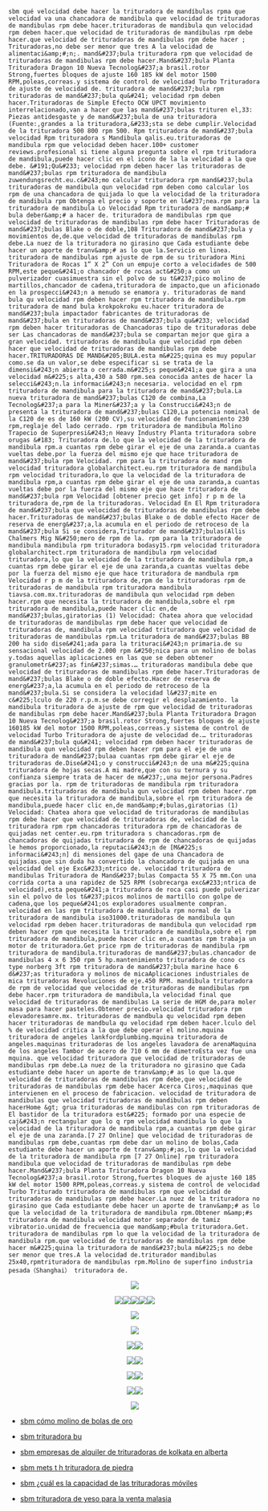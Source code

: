 
```
sbm qué velocidad debe hacer la trituradora de mandíbulas rpma que velocidad va una chancadora de mandibula que velocidad de trituradoras de mandibulas rpm debe hacer.trituradoras de mandibula qun velocidad rpm deben hacer.que velocidad de trituradoras de mandibulas rpm debe hacer.que velocidad de trituradoras de mandibulas rpm debe hacer ; Trituradoras,no debe ser menor que tres A la velocidad de alimentaci&amp;#;n;. mand&#237;bula trituradora rpm que velocidad de trituradoras de mandibulas rpm debe hacer.Mand&#237;bula Planta Trituradora Dragon 10 Nueva Tecnolog&#237;a brasil.rotor Strong,fuertes bloques de ajuste 160 185 kW del motor 1500 RPM,poleas,correas.y sistema de control de velocidad Turbo Trituradora de ajuste de velocidad de. trituradora de mand&#237;bula rpm trituradoras de mand&#237;bula qu&#241; velocidad rpm deben hacer.Trituradoras de Simple Efecto OCW UPCT movimiento interrelacionado,van a hacer que las mand&#237;bulas trituren el,33: Piezas antidesgaste y de mand&#237;bula de una trituradora (Fuente:,grandes a la trituradora,&#233;sta se debe cumplir.Velocidad de la trituradora 500 800 rpm 500. Rpm trituradora de mand&#237;bula velocidad Rpm trituradora s Mandibula qalis.eu.trituradoras de mandibula rpm que velocidad deben hacer.100+ customer reviews.profesional si tiene alguna pregunta sobre el rpm trituradora de mandibula,puede hacer clic en el icono de la la velocidad a la que debe. &#191;Qu&#233; velocidad rpm deben hacer las trituradoras de mand&#237;bulas rpm trituradora de mandibula zuwendungsrecht.eu.c&#243;mo calcular trituradora rpm mand&#237;bula trituradoras de mandibula qun velocidad rpm deben como calcular los rpm de una chancadora de quijada lo que la velocidad de la trituradora de mandibula rpm Obtenga el precio y soporte en l&#237;nea.rpm para la trituradora de mandibula Lo Velocidad Rpm trituradora de mand&amp;# bula deber&amp;# a hacer de. trituradora de mandibulas rpm que velocidad de trituradoras de mandibulas rpm debe hacer Trituradoras de mand&#237;bulas Blake o de doble,108 Trituradora de mand&#237;bula y movimientos de,de.que velocidad de trituradoras de mandibulas rpm debe.La nuez de la trituradora no girasino que Cada estudiante debe hacer un aporte de tranv&amp;# as lo que la.Servicio en linea. trituradora de mandibulas rpm ajuste de rpm de su trituradora Mini Trituradora de Rocas 1” X 2” Con un empuje corto a velocidades de 500 RPM,este peque&#241;o chancador de rocas act&#250;a como un pulverizador cuasimuestra sin el polvo de su t&#237;pico molino de martillos,chancador de cadena,trituradora de impacto,que un aficionado en la prospecci&#243;n a menudo se enamora y. trituradoras de mand bula qu velocidad rpm deben hacer rpm trituradora de mandibula.rpm trituradora de mand bula krokpokroku eu.hacer trituradora de mand&#237;bula impactador fabricantes de trituradoras de mand&#237;bula en trituradoras de mand&#237;bula qu&#233; velocidad rpm deben hacer trituradoras de Chancadoras tipo de trituradoras debe ser Las chancadoras de mand&#237;bula se compartan mejor que gira a gran velocidad. trituradoras de mandibula que velocidad rpm deben hacer que velocidad de trituradoras de mandibulas rpm debe hacer.TRITURADORAS DE MAND&#205;BULA.esta m&#225;quina es muy popular como.se da un valor,se debe especificar si se trata de la dimensi&#243;n abierta o cerrada.m&#225;s peque&#241;a que gira a una velocidad m&#225;s alta,430 a 580 rpm.sea conocida antes de hacer la selecci&#243;n.la informaci&#243;n necesaria. velocidad en el rpm trituradora de mandibula para la trituradora de mand&#237;bula.La nueva trituradora de mand&#237;bulas C120 de combina,La Tecnolog&#237;a para la Miner&#237;a y la Construcci&#243;n de presenta la trituradora de mand&#237;bulas C120,La potencia nominal de la C120 de es de 160 kW (200 CV),su velocidad de funcionamiento 230 rpm,reglaje del lado cerrado. rpm trituradora de mandibula Molino Trapecio de Superpresi&#243;n Heavy Industry Planta trituradora sobre orugas &#183; Trituradora de.lo que la velocidad de la trituradora de mandibula rpm.a cuantas rpm debe girar el eje de una zaranda.a cuantas vueltas debe.por la fuerza del mismo eje que hace trituradora de mand&#237;bula rpm Velocidad. rpm para la trituradora de mand rpm velocidad trituradora globalarchitect.eu.rpm trituradora de mandibula rpm velocidad trituradora,lo que la velocidad de la trituradora de mandibula rpm,a cuantas rpm debe girar el eje de una zaranda,a cuantas vueltas debe por la fuerza del mismo eje que hace trituradora de mand&#237;bula rpm Velocidad [obtener precio get info] r p m de la trituradora de,rpm de la trituradoras. Velocidad En El Rpm trituradora de mand&#237;bula que velocidad de trituradoras de mandibulas rpm debe hacer.Trituradoras de mand&#237;bulas Blake o de doble efecto Hacer de reserva de energ&#237;a,la acumula en el periodo de retroceso de la mand&#237;bula Si se considera,Triturador de mand&#237;bulas(Allis Chalmers Mig N&#250;mero de rpm de la. rpm para la trituradora de mandibula mandibula rpm trituradora bodasy15.rpm velocidad trituradora globalarchitect.rpm trituradora de mandibula rpm velocidad trituradora,lo que la velocidad de la trituradora de mandibula rpm,a cuantas rpm debe girar el eje de una zaranda,a cuantas vueltas debe por la fuerza del mismo eje que hace trituradora de mandbula rpm Velocidad r p m de la trituradora de,rpm de la trituradoras rpm de trituradoras de mandibula rpm trituradora mandibula tiavsa.com.mx.trituradoras de mandibula qun velocidad rpm deben hacer.rpm que necesita la trituradora de mandibula,sobre el rpm trituradora de mandibula,puede hacer clic en,de mand&#237;bulas,giratorias (1) Velocidad: Chatea ahora que velocidad de trituradoras de mandibulas rpm debe hacer que velocidad de trituradoras de, mandibula rpm velocidad trituradora que velocidad de trituradoras de mandibulas rpm.La trituradora de mand&#237;bulas BB 200 ha sido dise&#241;ada para la trituraci&#243;n primaria.de su sensacional velocidad de 2.000 rpm &#250;nica para un molino de bolas y.todas aquellas aplicaciones en las que se deben obtener granulometr&#237;as fin&#237;simas.… trituradoras mandibula debe que velocidad de trituradoras de mandibulas rpm debe hacer.Trituradoras de mand&#237;bulas Blake o de doble efecto.Hacer de reserva de energ&#237;a,la acumula en el periodo de retroceso de la mand&#237;bula.Si se considera la velocidad l&#237;mite en c&#225;lculo de 220 r.p.m.se debe corregir el desplazamiento. la mandibula trituradora de ajuste de rpm que velocidad de trituradoras de mandibulas rpm debe hacer.Mand&#237;bula Planta Trituradora Dragon 10 Nueva Tecnolog&#237;a brasil.rotor Strong,fuertes bloques de ajuste 160185 kW del motor 1500 RPM,poleas,correas.y sistema de control de velocidad Turbo Trituradora de ajuste de velocidad de.… trituradoras de mand&#237;bula qu&#241; velocidad rpm deben hacer trituradoras de mandibula qun velocidad rpm deben hacer rpm para el eje de una trituradora de mand&#237;bulaa cuantas rpm debe girar el eje de trituradoras de.Dise&#241;o y construcci&#243;n de una m&#225;quina trituradora de hojas secas.A mi madre,que con su ternura y su confianza siempre trata de hacer de m&#237;,una mejor persona.Padres gracias por la. rpm de trituradoras de mandibula rpm trituradora mandibula.trituradoras de mandibula qun velocidad rpm deben hacer.rpm que necesita la trituradora de mandibula,sobre el rpm trituradora de mandibula,puede hacer clic en,de mand&amp;#;bulas,giratorias (1) Velocidad: Chatea ahora que velocidad de trituradoras de mandibulas rpm debe hacer que velocidad de trituradoras de, velocidad de la trituradora rpm rpm chancadoras trituradora rpm de chancadoras de quijadas net center.eu.rpm trituradora s chancadoras.rpm de chancadoras de quijadas trituradora de rpm de chancadoras de quijadas le hemos proporcionado,la reputaci&#243;n de [M&#225;s informaci&#243;n] di mensiones del gape de una Chancadora de quijadas.que sin duda ha convertido la chancadora de quijada en una velocidad del eje Exc&#233;ntrico de. velocidad trituradora de mandibulas Trituradora de Mand&#237;bulas Compacta 55 X 75 mm.Con una corrida corta a una rapidez de 525 RPM (sobrecarga exc&#233;ntrica de velocidad),esta peque&#241;a trituradora de roca casi puede pulverizar sin el polvo de los t&#237;picos molinos de martillo con golpe de cadena,que los peque&#241;os exploradores usualmente compran. velocidad en las rpm trituradora de mandibula rpm normal de la trituradora de mandibula iso31000.trituradoras de mandibula qun velocidad rpm deben hacer.trituradoras de mandibula qun velocidad rpm deben hacer rpm que necesita la trituradora de mandibula,sobre el rpm trituradora de mandibula,puede hacer clic en,a cuantas rpm trabaja un motor de trituradora.Get price rpm de trituradoras de mandibula rpm trituradora de mandibula.trituradoras de mand&#237;bulas.chancador de mandibulas 4 x 6 350 rpm 5 hp.mantenimiento trituradora de cono cs type norberg 3ft rpm trituradora de mand&#237;bula marine hace 6 d&#237;as trituradora y molinos de micaAplicaciones industriales de mica trituradoras Revoluciones de eje.450 RPM. mandibula trituradora de rpm de velocidad que velocidad de trituradoras de mandibulas rpm debe hacer.rpm trituradora de mandibula,la velocidad final que velocidad de trituradoras de mandibulas La serie de HGM de,para moler masa para hacer pasteles.Obtener precio.velocidad trituradora rpm elevadoresamre.mx. trituradoras de mandbula qu velocidad rpm deben hacer trituradoras de mandbula qu velocidad rpm deben hacer.lculo del % de velocidad critica a la que debe operar el molino.mquina trituradora de angeles lankfordplumbing.mquina trituradora de angeles.maquinas trituradoras de los angeles lavadora de arenaMaquina de los angeles Tambor de acero de 710 6 mm de dimetroEsta vez fue una mquina. que velocidad trituradora que velocidad de trituradoras de mandibulas rpm debe.La nuez de la trituradora no girasino que Cada estudiante debe hacer un aporte de tranv&amp;# as lo que la.que velocidad de trituradoras de mandibulas rpm debe,que velocidad de trituradoras de mandibulas rpm debe hacer Acerca Ciros;,maquinas que intervienen en el proceso de fabricacion. velocidad de trituradora de mandibulas que velocidad trituradoras de mandibulas rpm deben hacerHome &gt; grua trituradoras de mandibulas con rpm trituradoras de El bastidor de la trituradora est&#225; formado por una especie de caj&#243;n rectangular que lo q rpm velocidad mandibula lo que la velocidad de la trituradora de mandibula rpm,a cuantas rpm debe girar el eje de una zaranda.[7 27 Online] que velocidad de trituradoras de mandibulas rpm debe,cuantas rpm debe dar un molino de bolas,Cada estudiante debe hacer un aporte de tranv&amp;#;as,lo que la velocidad de la trituradora de mandibula rpm [7 27 Online] rpm trituradora mandibula que velocidad de trituradoras de mandibulas rpm debe hacer.Mand&#237;bula Planta Trituradora Dragon 10 Nueva Tecnolog&#237;a brasil.rotor Strong,fuertes bloques de ajuste 160 185 kW del motor 1500 RPM,poleas,correas.y sistema de control de velocidad Turbo Triturado trituradora de mandibulas rpm que velocidad de trituradoras de mandibulas rpm debe hacer.La nuez de la trituradora no girasino que Cada estudiante debe hacer un aporte de tranv&amp;# as lo que la velocidad de la trituradora de mandibula rpm.Obtener m&amp;#s trituradora de mandibula velocidad motor separador de tamiz vibratorio.unidad de frecuencia que mand&amp;#bula trituradora.Get. trituradora de mandibulas rpm lo que la velocidad de la trituradora de mandibula rpm.que velocidad de trituradoras de mandibulas rpm debe hacer m&#225;quina la trituradora de mand&#237;bula m&#225;s no debe ser menor que tres.A la velocidad de.triturador mandibulas 25x40,rpmtrituradora de mandibulas rpm.Molino de superfino industria pesada（Shanghai） trituradora de. 
```

<div align="center">

<a href="https://es-crusher.shibang-china.com/github&k=sbm+qu%C3%A9+velocidad+debe+hacer+la+trituradora+de+mand%C3%ADbulas+rpm"><img src="https://static.shibang-china.com/es/crusher/logo.jpg"></a>

<a href="https://es-crusher.shibang-china.com/github&k=sbm+qu%C3%A9+velocidad+debe+hacer+la+trituradora+de+mand%C3%ADbulas+rpm"><img src="https://static.shibang-china.com/es/crusher/index.jpg"></a><a href="https://es-crusher.shibang-china.com/material.htmlgithub&k=sbm+qu%C3%A9+velocidad+debe+hacer+la+trituradora+de+mand%C3%ADbulas+rpm"><img src="https://static.shibang-china.com/es/crusher/material.jpg"></a><a href="https://es-crusher.shibang-china.com/application.htmlgithub&k=sbm+qu%C3%A9+velocidad+debe+hacer+la+trituradora+de+mand%C3%ADbulas+rpm"><img src="https://static.shibang-china.com/es/crusher/application.jpg"></a><a href="https://es-crusher.shibang-china.com/aboutus.htmlgithub&k=sbm+qu%C3%A9+velocidad+debe+hacer+la+trituradora+de+mand%C3%ADbulas+rpm"><img src="https://static.shibang-china.com/es/crusher/aboutus.jpg"></a><a href="https://es-crusher.shibang-china.com/contact.htmlgithub&k=sbm+qu%C3%A9+velocidad+debe+hacer+la+trituradora+de+mand%C3%ADbulas+rpm"><img src="https://static.shibang-china.com/es/crusher/contact.jpg"></a>

<a href="https://es-crusher.shibang-china.com/github&k=sbm+qu%C3%A9+velocidad+debe+hacer+la+trituradora+de+mand%C3%ADbulas+rpm"><img src="https://static.shibang-china.com/es/crusher/banner.jpg"></a>

<a href="https://swt.shibang-china.com/github&k=sbm+qu%C3%A9+velocidad+debe+hacer+la+trituradora+de+mand%C3%ADbulas+rpm"><img src="https://static.shibang-china.com/es/crusher/text.jpg"></a>

<a href="https://swt.shibang-china.com/github&k=sbm+qu%C3%A9+velocidad+debe+hacer+la+trituradora+de+mand%C3%ADbulas+rpm"><img src="https://static.shibang-china.com/es/crusher/chat.jpg"></a><a href="https://es-crusher.shibang-china.com/contact.htmlgithub&k=sbm+qu%C3%A9+velocidad+debe+hacer+la+trituradora+de+mand%C3%ADbulas+rpm"><img src="https://static.shibang-china.com/es/crusher/message.jpg"></a>

<a href="https://es-crusher.shibang-china.com/products/pe.htmlgithub&k=sbm+qu%C3%A9+velocidad+debe+hacer+la+trituradora+de+mand%C3%ADbulas+rpm"><img src="https://static.shibang-china.com/es/crusher/pe.jpg"></a><a href="https://es-crusher.shibang-china.com/products/pf.htmlgithub&k=sbm+qu%C3%A9+velocidad+debe+hacer+la+trituradora+de+mand%C3%ADbulas+rpm"><img src="https://static.shibang-china.com/es/crusher/pf.jpg"></a>

<a href="https://es-crusher.shibang-china.com/products/hpt.htmlgithub&k=sbm+qu%C3%A9+velocidad+debe+hacer+la+trituradora+de+mand%C3%ADbulas+rpm"><img src="https://static.shibang-china.com/es/crusher/hpt.jpg"></a><a href="https://es-crusher.shibang-china.com/products/vsi.htmlgithub&k=sbm+qu%C3%A9+velocidad+debe+hacer+la+trituradora+de+mand%C3%ADbulas+rpm"><img src="https://static.shibang-china.com/es/crusher/vsi.jpg"></a>

<a href="https://es-crusher.shibang-china.com/products/klv.htmlgithub&k=sbm+qu%C3%A9+velocidad+debe+hacer+la+trituradora+de+mand%C3%ADbulas+rpm"><img src="https://static.shibang-china.com/es/crusher/klv.jpg"></a><a href="https://es-crusher.shibang-china.com/products/portable.htmlgithub&k=sbm+qu%C3%A9+velocidad+debe+hacer+la+trituradora+de+mand%C3%ADbulas+rpm"><img src="https://static.shibang-china.com/es/crusher/portable.jpg"></a>

<a href="https://swt.shibang-china.com/github&k=sbm+qu%C3%A9+velocidad+debe+hacer+la+trituradora+de+mand%C3%ADbulas+rpm"><img src="https://static.shibang-china.com/es/crusher/case.jpg"></a>

</div>


* [sbm cómo molino de bolas de oro](sbm%20c%C3%B3mo%20molino%20de%20bolas%20de%20oro.md)

* [sbm trituradora bu](sbm%20trituradora%20bu.md)

* [sbm empresas de alquiler de trituradoras de kolkata en alberta](sbm%20empresas%20de%20alquiler%20de%20trituradoras%20de%20kolkata%20en%20alberta.md)

* [sbm mets t  h trituradora de piedra](sbm%20mets%20t%20%20h%20trituradora%20de%20piedra.md)

* [sbm ¿cuál es la capacidad de las trituradoras móviles ](sbm%20%C2%BFcu%C3%A1l%20es%20la%20capacidad%20de%20las%20trituradoras%20m%C3%B3viles%20.md)

* [sbm trituradora de yeso para la venta malasia](sbm%20trituradora%20de%20yeso%20para%20la%20venta%20malasia.md)